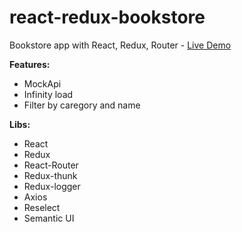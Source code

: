 # react-redux-bookstore
Bookstore app with React, Redux, Router - [Live Demo](https://react-redux-bookstore.netlify.com)

**Features:**

* MockApi
* Infinity load
* Filter by caregory and name

**Libs:**

* React
* Redux
* React-Router
* Redux-thunk
* Redux-logger
* Axios
* Reselect
* Semantic UI
